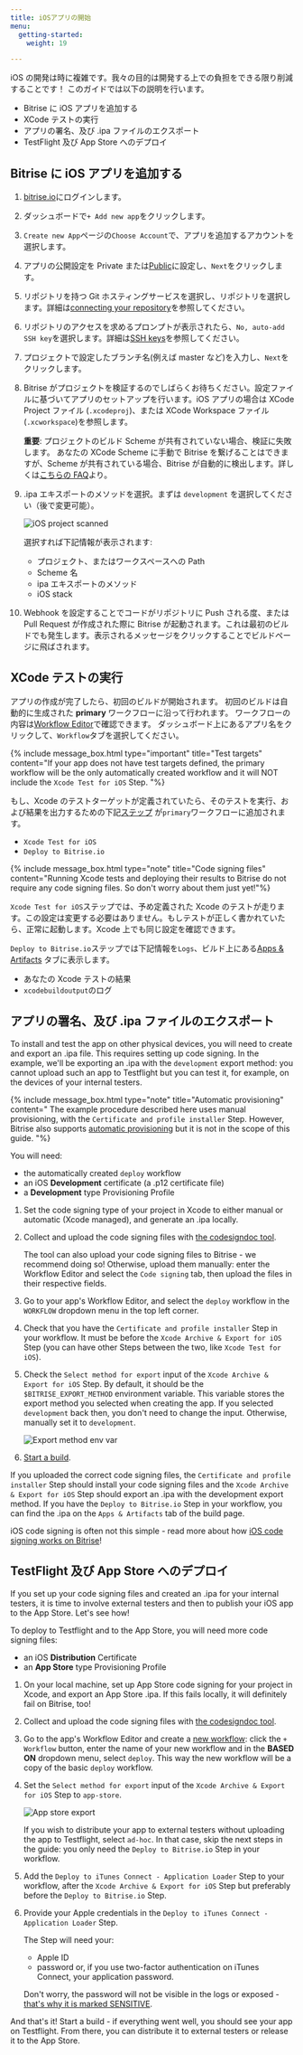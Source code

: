 ```yaml
---
title: iOSアプリの開始
menu:
  getting-started:
    weight: 19

---
```

iOS の開発は時に複雑です。我々の目的は開発する上での負担をできる限り削減することです！ このガイドでは以下の説明を行います。

- Bitrise に iOS アプリを追加する
- XCode テストの実行
- アプリの署名、及び .ipa ファイルのエクスポート
- TestFlight 及び App Store へのデプロイ

## Bitrise に iOS アプリを追加する

1. [bitrise.io](https://www.bitrise.io/)にログインします。

2. ダッシュボードで`+ Add new app`をクリックします。

3. `Create new App`ページの`Choose Account`で、アプリを追加するアカウントを選択します。
4. アプリの公開設定を Private または[Public](/getting-started/adding-a-new-app/public-apps)に設定し、`Next`をクリックします。

5. リポジトリを持つ Git ホスティングサービスを選択し、リポジトリを選択します。詳細は[connecting your repository](/getting-started/adding-a-new-app/connecting-a-repository/)を参照してください。

6. リポジトリのアクセスを求めるプロンプトが表示されたら、`No, auto-add SSH key`を選択します。詳細は[SSH keys](/getting-started/adding-a-new-app/setting-up-ssh-keys/)を参照してください。

7. プロジェクトで設定したブランチ名(例えば master など)を入力し、`Next`をクリックします。

8. Bitrise がプロジェクトを検証するのでしばらくお待ちください。設定ファイルに基づいてアプリのセットアップを行います。iOS アプリの場合は XCode Project ファイル (`.xcodeproj`)、または XCode Workspace ファイル (`.xcworkspace`)を参照します。

   **重要**: プロジェクトのビルド Scheme が共有されていない場合、検証に失敗します。 あなたの XCode Scheme に手動で Bitrise を繋げることはできますが、Scheme が共有されている場合、Bitrise が自動的に検出します。詳しくは[こちらの FAQ](/troubleshooting/frequent-ios-issues/#xcode-scheme-not-found)より。

9. .ipa エキスポートのメソッドを選択。まずは `development` を選択してください（後で変更可能）。

   ![iOS project scanned](/img/ios-project-scanned.png)

   選択すれば下記情報が表示されます:

   - プロジェクト、またはワークスペースへの Path
   - Scheme 名
   - ipa エキスポートのメソッド
   - iOS stack

10. Webhook を設定することでコードがリポジトリに Push される度、または Pull Request が作成された際に Bitrise が起動されます。これは最初のビルドでも発生します。表示されるメッセージをクリックすることでビルドページに飛ばされます。

## XCode テストの実行

アプリの作成が完了したら、初回のビルドが開始されます。
初回のビルドは自動的に生成された **primary** ワークフローに沿って行われます。
ワークフローの内容は[Workflow Editor](/getting-started/getting-started-workflows)で確認できます。
ダッシュボード上にあるアプリ名をクリックして、`Workflow`タブを選択してください。

{% include message_box.html type="important" title="Test targets" content="If your app does not have test targets defined, the primary workflow will be the only automatically created workflow and it will NOT include the `Xcode Test for iOS` Step. "%}

もし、Xcode のテストターゲットが定義されていたら、そのテストを実行、および結果を出力するための下記[ステップ](/getting-started/getting-started-steps) が`primary`ワークフローに追加されます。

- `Xcode Test for iOS`
- `Deploy to Bitrise.io`

{% include message_box.html type="note" title="Code signing files" content="Running Xcode tests and deploying their results to Bitrise do not require any code signing files. So don't worry about them just yet!"%}

`Xcode Test for iOS`ステップでは、予め定義された Xcode のテストが走ります。この設定は変更する必要はありません。もしテストが正しく書かれていたら、正常に起動します。Xcode 上でも同じ設定を確認できます。

`Deploy to Bitrise.io`ステップでは下記情報を`Logs`、ビルド上にある[Apps & Artifacts](/builds/build-artifacts-online/) タブに表示します。

- あなたの Xcode テストの結果
- `xcodebuildoutput`のログ

## アプリの署名、及び .ipa ファイルのエクスポート

To install and test the app on other physical devices, you will need to create and export an .ipa file. This requires setting up code signing. In the example, we'll be exporting an .ipa with the `development` export method: you cannot upload such an app to Testflight but you can test it, for example, on the devices of your internal testers.

{% include message_box.html type="note" title="Automatic provisioning" content=" The example procedure described here uses manual provisioning, with the `Certificate and profile installer` Step. However, Bitrise also supports [automatic provisioning](/code-signing/ios-code-signing/ios-auto-provisioning/) but it is not in the scope of this guide.
"%}

You will need:

- the automatically created `deploy` workflow
- an iOS **Development** certificate (a .p12 certificate file)
- a **Development** type Provisioning Profile

1. Set the code signing type of your project in Xcode to either manual or automatic (Xcode managed), and generate an .ipa locally.

2. Collect and upload the code signing files with [the codesigndoc tool](/code-signing/ios-code-signing/collecting-files-with-codesigndoc/).

   The tool can also upload your code signing files to Bitrise - we recommend doing so! Otherwise, upload them manually: enter the Workflow Editor and select the `Code signing` tab, then upload the files in their respective fields.

3. Go to your app's Workflow Editor, and select the `deploy` workflow in the `WORKFLOW` dropdown menu in the top left corner.

4. Check that you have the `Certificate and profile installer` Step in your workflow. It must be before the `Xcode Archive & Export for iOS` Step (you can have other Steps between the two, like `Xcode Test for iOS`).

5. Check the `Select method for export` input of the `Xcode Archive & Export for iOS` Step. By default, it should be the `$BITRISE_EXPORT_METHOD` environment variable. This variable stores the export method you selected when creating the app. If you selected `development` back then, you don't need to change the input. Otherwise, manually set it to `development`.

   ![Export method env var](/img/export-method-envvar.png)

6. [Start a build](/builds/starting-builds-manually/).

If you uploaded the correct code signing files, the `Certificate and profile installer` Step should install your code signing files and the `Xcode Archive & Export for iOS` Step should export an .ipa with the development export method. If you have the `Deploy to Bitrise.io` Step in your workflow, you can find the .ipa on the `Apps & Artifacts` tab of the build page.

iOS code signing is often not this simple - read more about how [iOS code signing works on Bitrise](/code-signing/ios-code-signing/code-signing)!

## TestFlight 及び App Store へのデプロイ

If you set up your code signing files and created an .ipa for your internal testers, it is time to involve external testers and then to publish your iOS app to the App Store. Let's see how!

To deploy to Testflight and to the App Store, you will need more code signing files:

- an iOS **Distribution** Certificate
- an **App Store** type Provisioning Profile

1. On your local machine, set up App Store code signing for your project in Xcode, and export an App Store .ipa. If this fails locally, it will definitely fail on Bitrise, too!

2. Collect and upload the code signing files with [the codesigndoc tool](/code-signing/ios-code-signing/collecting-files-with-codesigndoc/).

3. Go to the app's Workflow Editor and create a [new workflow](/getting-started/getting-started-workflows/): click the `+ Workflow` button, enter the name of your new workflow and in the **BASED ON** dropdown menu, select `deploy`. This way the new workflow will be a copy of the basic `deploy` workflow.

4. Set the `Select method for export` input of the `Xcode Archive & Export for iOS` Step to `app-store`.

   ![App store export](/img/app-store-export.png)

   If you wish to distribute your app to external testers without uploading the app to Testflight, select `ad-hoc`. In that case, skip the next steps in the guide: you only need the `Deploy to Bitrise.io` Step in your workflow.

5. Add the `Deploy to iTunes Connect - Application Loader` Step to your workflow, after the `Xcode Archive & Export for iOS` Step but preferably before the `Deploy to Bitrise.io` Step.
6. Provide your Apple credentials in the `Deploy to iTunes Connect - Application Loader` Step.

   The Step will need your:

   - Apple ID
   - password or, if you use two-factor authentication on iTunes Connect, your application password.

   Don't worry, the password will not be visible in the logs or exposed - [that's why it is marked SENSITIVE](/builds/env-vars-secret-env-vars#about-secrets).

And that's it! Start a build - if everything went well, you should see your app on Testflight. From there, you can distribute it to external testers or release it to the App Store.